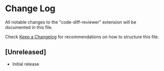 # Change Log

All notable changes to the "code-diff-reviewer" extension will be documented in this file.

Check [Keep a Changelog](http://keepachangelog.com/) for recommendations on how to structure this file.

## [Unreleased]

- Initial release